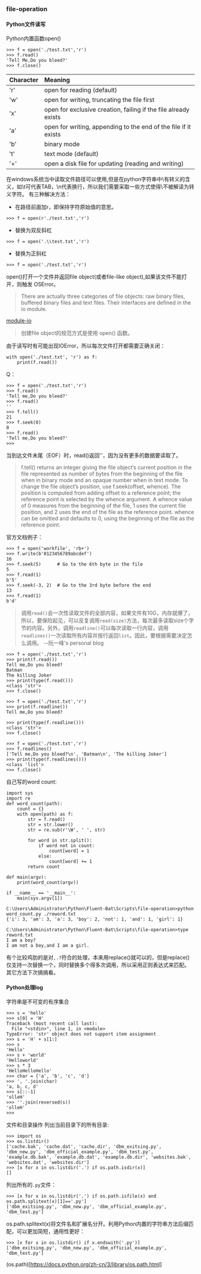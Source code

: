 ### file-operation

#### Python文件读写

Python内置函数open()

```
>>> f = open('./test.txt','r')
>>> f.read()
'Tell Me,Do you bleed?'
>>> f.close()
```
| **Character** | **Meaning** |
| :------------ | :---------- |
|'r'            | open for reading (default)                                      |
|'w'            | open for writing, truncating the file first                     |
|'x'            | open for exclusive creation, failing if the file already exists |
|'a'            | open for writing, appending to the end of the file if it exists |
|'b'            | binary mode                                                     |
|'t'            | text mode (default)                                             |
|'+'            | open a disk file for updating (reading and writing)             |

在windows系统当中读取文件路径可以使用\,但是在python字符串中\有转义的含义，如\t可代表TAB，\n代表换行，所以我们需要采取一些方式使得\不被解读为转义字符。
有三种解决方法：
- 在路径前面加r，即保持字符原始值的意思。
```
>>> f = open(r'./test.txt','r')
```
- 替换为双反斜杠
```
>>> f = open('.\\test.txt','r')
```
- 替换为正斜杠
```
>>> f = open('./test.txt','r')
```

open()打开一个文件并返回file object(或者file-like object),如果该文件不能打开，则触发 OSError。
> There are actually three categories of file objects: raw binary files, buffered binary files and text files. 
> Their interfaces are defined in the io module.

[module-io](https://docs.python.org/zh-cn/3/library/io.html#module-io)
> 创建file object的规范方式是使用 open() 函数。

由于读写时有可能出现IOError，所以每次文件打开都需要正确关闭：
```
with open('./test.txt', 'r') as f:
    print(f.read())
```
Q：
```
>>> f = open('./test.txt','r')
>>> f.read()
'Tell me,Do you bleed?'
>>> f.read()
''
>>> f.tell()
21
>>> f.seek(0)
0
>>> f.read()
'Tell me,Do you bleed?'
>>>
```
当到达文件末尾（EOF）时，read()返回''，因为没有更多的数据要读取了。
> f.tell() returns an integer giving the file object’s current position in the file represented as number of bytes from the beginning of the file when in binary mode and an opaque number when in text mode.
> To change the file object’s position, use f.seek(offset, whence). The position is computed from adding offset to a reference point; the reference point is selected by the whence argument. A whence value of 0 measures from the beginning of the file, 1 uses the current file position, and 2 uses the end of the file as the reference point. whence can be omitted and defaults to 0, using the beginning of the file as the reference point.

官方文档例子：
```
>>> f = open('workfile', 'rb+')
>>> f.write(b'0123456789abcdef')
16
>>> f.seek(5)      # Go to the 6th byte in the file
5
>>> f.read(1)
b'5'
>>> f.seek(-3, 2)  # Go to the 3rd byte before the end
13
>>> f.read(1)
b'd'
```

> 调用`read()`会一次性读取文件的全部内容，如果文件有10G，内存就爆了，所以，要保险起见，可以反复调用`read(size)`方法，每次最多读取size个字节的内容。另外，调用`readline()`可以每次读取一行内容，调用`readlines()`一次读取所有内容并按行返回`list`。因此，要根据需要决定怎么调用。
> --阮一峰's personal blog

```
>>> f = open('./test.txt','r')
>>> print(f.read())
Tell me,Do you bleed?
Batman
The killing Joker
>>> print(type(f.read()))
<class 'str'>
>>> f.close()
```

```
>>> f = open('./test.txt','r')
>>> print(f.readline())
Tell me,Do you bleed?

>>> print(type(f.readline()))
<class 'str'>
>>> f.close()
```

```
>>> f = open('./test.txt','r')
>>> f.readlines()
['Tell me,Do you bleed?\n', 'Batman\n', 'The killing Joker']
>>> print(type(f.readlines()))
<class 'list'>
>>> f.close()
```

自己写的word count:
```
import sys
import re
def word_count(path):
    count = {}
    with open(path) as f:
        str = f.read()
        str = str.lower()
        str = re.sub(r'\W', ' ', str)

        for word in str.split():
            if word not in count:
                count[word] = 1
            else:
                count[word] += 1
        return count

def main(argv):
    print(word_count(argv))

if __name__ == '__main__':
    main(sys.argv[1])
```
```
C:\Users\Administrator\Python\Fluent-Bat\Scripts\file-operation>python word_count.py ./reword.txt
{'i': 3, 'am': 3, 'a': 3, 'boy': 2, 'not': 1, 'and': 1, 'girl': 1}

C:\Users\Administrator\Python\Fluent-Bat\Scripts\file-operation>type reword.txt
I am a boy?
I am not a boy,and I am a girl.
```
有个比较鸡肋的是对`,.?`符合的处理，本来用replace()就可以的，但是replace()仅支持一次替换一个，同时替换多个得多次调用，所以采用正则表达式来匹配。
其它方法下次搞搞看。
#### Python处理log
字符串是不可变的有序集合
```
>>> s = 'hello'
>>> s[0] = 'H'
Traceback (most recent call last):
  File "<stdin>", line 1, in <module>
TypeError: 'str' object does not support item assignment
>>> s = 'H' + s[1:]
>>> s
'Hello'
>>> s + 'world'
'Helloworld'
>>> s * 3
'HelloHelloHello'
>>> char = ['a', 'b', 'c', 'd']
>>> ', '.join(char)
'a, b, c, d'
>>> s[::-1]
'olleH'
>>> ''.join(reversed(s))
'olleH'
>>>
```
文件和目录操作
列出当前目录下的所有目录:
```
>>> import os
>>> os.listdir()
['cache.bak', 'cache.dat', 'cache.dir', 'dbm_exitsing.py', 'dbm_new.py', 'dbm_official_example.py', 'dbm_test.py', 'example.db.bak', 'example.db.dat', 'example.db.dir', 'websites.bak', 'websites.dat', 'websites.dir']
>>> [x for x in os.listdir('.') if os.path.isdir(x)]
[]
```
列出所有的`.py`文件：
```
>>> [x for x in os.listdir('.') if os.path.isfile(x) and os.path.splitext(x)[1]=='.py']
['dbm_exitsing.py', 'dbm_new.py', 'dbm_official_example.py', 'dbm_test.py']
```
os.path.splitext(x)将文件名和扩展名分开。利用Python内置的字符串方法后缀匹配，可以更加简短，通用性更好：
```
>>> [x for x in os.listdir() if x.endswith('.py')]
['dbm_exitsing.py', 'dbm_new.py', 'dbm_official_example.py', 'dbm_test.py']
```
(os.path)[https://docs.python.org/zh-cn/3/library/os.path.html]
